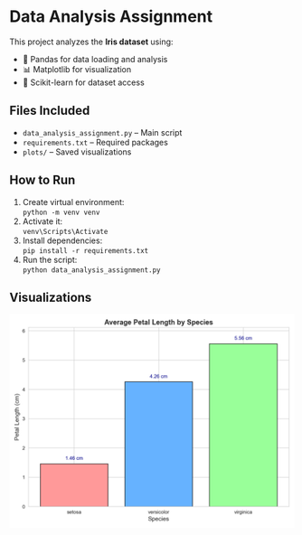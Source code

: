 # Data Analysis Assignment

This project analyzes the **Iris dataset** using:
- 🐼 Pandas for data loading and analysis
- 📊 Matplotlib for visualization
- 🧪 Scikit-learn for dataset access

## Files Included
- `data_analysis_assignment.py` – Main script
- `requirements.txt` – Required packages
- `plots/` – Saved visualizations

## How to Run
1. Create virtual environment:  
   `python -m venv venv`
2. Activate it:  
   `venv\Scripts\Activate`
3. Install dependencies:  
   `pip install -r requirements.txt`
4. Run the script:  
   `python data_analysis_assignment.py`

## Visualizations
![Bar Chart](plots/bar_chart_petal_length.png)
